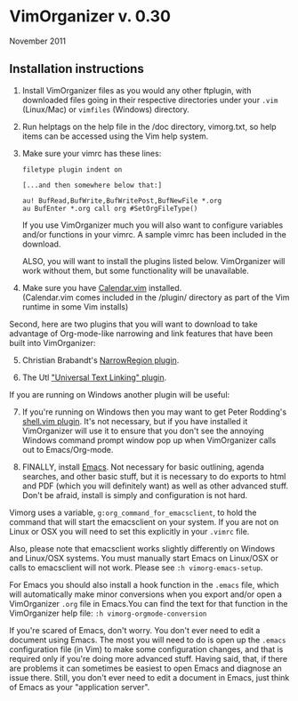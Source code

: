 VimOrganizer v. 0.30
====================

November 2011


Installation instructions
--------------------------


1.  Install VimOrganizer files as you would any other ftplugin, with downloaded
files going in their respective directories under your `.vim` (Linux/Mac) 
or `vimfiles` (Windows) directory.  

2.  Run helptags on the help file in the /doc directory, vimorg.txt,
so help items can be accessed using the Vim help system.

3.  Make sure your vimrc has these lines:

        filetype plugin indent on

        [...and then somewhere below that:]

        au! BufRead,BufWrite,BufWritePost,BufNewFile *.org 
        au BufEnter *.org call org #SetOrgFileType()

    If you use VimOrganizer much you will also want to configure variables
    and/or functions in your vimrc.  A sample vimrc has been included
    in the download.

    ALSO, you will want to install the plugins listed below.  VimOrganizer
    will work without them, but some functionality will be unavailable.

4.  Make sure you have [Calendar.vim](http://www.vim.org/scripts/script.php?script_id=52) installed.  
    (Calendar.vim comes included in the /plugin/ directory as part of 
    the Vim runtime in some Vim installs)

Second, here are two plugins that you will want to download to 
take advantage of Org-mode-like narrowing and link features that have been built
into VimOrganizer: 

5.  Christian Brabandt's [NarrowRegion plugin](http://www.vim.org/scripts/script.php?script_id=3075).
    
6.  The Utl ["Universal Text Linking" plugin](http://www.vim.org/scripts/script.php?script_id=293).
    

If you are running on Windows another plugin will be useful:

7.  If you're running on Windows then you may want to get Peter Rodding's 
    [shell.vim plugin](http://www.vim.org/scripts/script.php?script_id=3123). 
    It's not necessary, but if you have installed
    it VimOrganizer will use it to ensure that you don't see
    the annoying Windows command prompt window pop up when VimOrganizer 
    calls out to Emacs/Org-mode.

8.  FINALLY, install [Emacs](http://www.gnu.org/software/emacs/).  Not necessary for basic outlining, agenda
searches, and other basic stuff, but it is necessary to do exports
to html and PDF (which you will definitely want) as well as other
advanced stuff.  Don't be afraid, install is simply and configuration
is not hard.


Vimorg uses a variable, `g:org_command_for_emacsclient`, to hold the
command that will start the emacsclient on your system.  If you are
not on Linux or OSX you will need to set this explicitly in your
`.vimrc` file.

Also, please note that emacsclient works slightly differently on
Windows and Linux/OSX systems.  You must manually start 
Emacs on Linux/OSX or calls to emacsclient will not work.  Please see
`:h vimorg-emacs-setup`.

For Emacs you should also install a hook function in the `.emacs` file,
which will automatically make minor conversions when you export and/or
open a VimOrganizer `.org` file in Emacs.You can find the text for that 
function in the VimOrganizer help file:
`:h vimorg-orgmode-conversion`

If you're scared of Emacs, don't worry.  You don't ever need to edit
a document using Emacs.  The most you will need to do is open up
the `.emacs` configuration file (in Vim) to make some configuration
changes, and that is required only if you're doing more advanced stuff.
Having said, that, if there are problems it can sometimes be easiest to
open Emacs and diagnose an issue there.  Still, you don't ever need
to edit a document in Emacs, just think of Emacs as your "application
server".
